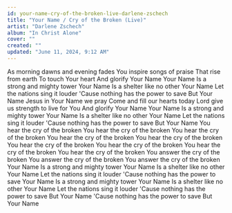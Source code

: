 ```yaml
---
id: your-name-cry-of-the-broken-live-darlene-zschech
title: "Your Name / Cry of the Broken (Live)"
artist: "Darlene Zschech"
album: "In Christ Alone"
cover: ""
created: ""
updated: "June 11, 2024, 9:12 AM"
---
```


As morning dawns and evening fades
You inspire songs of praise
That rise from earth
To touch Your heart
And glorify Your Name
Your Name
Is a strong and mighty tower
Your Name
Is a shelter like no other
Your Name
Let the nations sing it louder
'Cause nothing has the power to save
But Your Name
Jesus in Your Name we pray
Come and fill our hearts today
Lord give us strength to live for You
And glorify Your Name
Your Name
Is a strong and mighty tower
Your Name
Is a shelter like no other
Your Name
Let the nations sing it louder
'Cause nothing has the power to save
But Your Name
You hear the cry of the broken
You hear the cry of the broken
You hear the cry of the broken
You hear the cry of the broken
You hear the cry of the broken
You hear the cry of the broken
You hear the cry of the broken
You hear the cry of the broken
You hear the cry of the broken
You answer the cry of the broken
You answer the cry of the broken
You answer the cry of the broken
Your Name
Is a strong and mighty tower
Your Name
Is a shelter like no other
Your Name
Let the nations sing it louder
'Cause nothing has the power to save
Your Name
Is a strong and mighty tower
Your Name
Is a shelter like no other
Your Name
Let the nations sing it louder
'Cause nothing has the power to save
But Your Name
'Cause nothing has the power to save
But Your Name